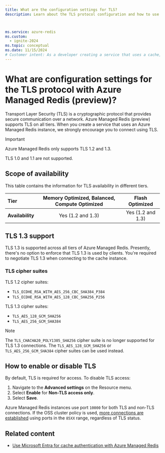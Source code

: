 ```yaml
---
title: What are the configuration settings for TLS?
description: Learn about the TLS protocol configuration and how to use TLS to securely communicate with Azure Managed Redis instances.



ms.service: azure-redis
ms.custom:
  - ignite-2024
ms.topic: conceptual
ms.date: 11/15/2024
# Customer intent: As a developer creating a service that uses a cache, I want to know the details about TLS connections so that I know my service is secure.
---
```


# What are configuration settings for the TLS protocol with Azure Managed Redis (preview)?

Transport Layer Security (TLS) is a cryptographic protocol that provides secure communication over a network. Azure Managed Redis (preview) supports TLS on all tiers.
When you create a service that uses an Azure Managed Redis instance, we strongly encourage you to connect using TLS.

> [!IMPORTANT]
> Azure Managed Redis only supports TLS 1.2 and 1.3.
>
> TLS 1.0 and 1.1 are not supported.
>

## Scope of availability

This table contains the information for TLS availability in different tiers.

| **Tier**         | Memory Optimized, Balanced, Compute Optimized  | Flash Optimized             |
|:-----------------|:----------------------------------------------:|:----------------------------:|
| **Availability** | Yes (1.2 and 1.3)                             | Yes (1.2 and 1.3)          |

## TLS 1.3 support

TLS 1.3 is supported across all tiers of Azure Managed Redis. Presently, there's no option to enforce that TLS 1.3 is used by clients. You're required to negotiate TLS 1.3 when connecting to the cache instance.

### TLS cipher suites

TLS 1.2 cipher suites:

- `TLS_ECDHE_RSA_WITH_AES_256_CBC_SHA384_P384`
- `TLS_ECDHE_RSA_WITH_AES_128_CBC_SHA256_P256`

TLS 1.3 cipher suites:

- `TLS_AES_128_GCM_SHA256`
- `TLS_AES_256_GCM_SHA384`

> [!NOTE]
> The `TLS_CHACHA20_POLY1305_SHA256` cipher suite is no longer supported for TLS 1.3 connections. The `TLS_AES_128_GCM_SHA256` or `TLS_AES_256_GCM_SHA384` cipher suites can be used instead.
>

## How to enable or disable TLS

By default, TLS is required for access. To disable TLS access:

1. Navigate to the **Advanced settings** on the Resource menu.
2. Select **Enable** for **Non-TLS access only**.
3. Select **Save**.

Azure Managed Redis instances use port `10000` for both TLS and non-TLS connections. If the OSS cluster policy is used, [more connections are established](managed-redis-architecture.md#cluster-policies) using ports in the `85XX` range, regardless of TLS status.

## Related content

- [Use Microsoft Entra for cache authentication with Azure Managed Redis](managed-redis-entra-for-authentication.md)
